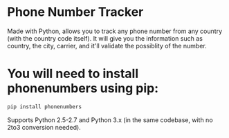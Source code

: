 # Phone Number Tracker
Made with Python, allows you to track any phone number from any country (with the country code itself). It will give you the information such as country, the city, carrier, and it'll validate the possiblity of the number.  

# You will need to install phonenumbers using pip:
```bash
pip install phonenumbers
```
Supports Python 2.5-2.7 and Python 3.x (in the same codebase, with no 2to3 conversion needed).

